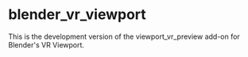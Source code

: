 # blender_vr_viewport

This is the development version of the viewport_vr_preview add-on for Blender's VR Viewport.
